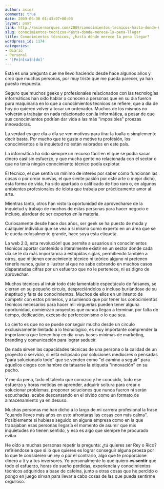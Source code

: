 ```yaml
---
author: asier
comments: true
date: 2009-06-30 01:43:07+00:00
layout: post
link: http://asiermarques.com/2009/conocimientos-tecnicos-hasta-donde-merece-la-pena-llegar/
slug: conocimientos-tecnicos-hasta-donde-merece-la-pena-llegar
title: Conocimientos técnicos, ¿hasta dónde merece la pena llegar?
wordpress_id: 1174
categories:
- Diario
- Personal
- '[Pe]n[sa]n[do]'
---
```


Esta es una pregunta que me llevo haciendo desde hace algunos años y creo que muchas personas, por muy triste que me pueda parecer, ya han puesto respuesta.

Seguro que muchos geeks y profesionales relacionados con las tecnologías informáticas han oído hablar o conocen a personas que en su día fueron pura maquinaria en lo que a conocimientos técnicos se refiere, que a día de hoy no quieren volver a tocar un ordenador. Muchos de los mismos no volverán a trabajar en nada relacionado con la informática, a pesar de que sus conocimientos podrían dar vida a las más "imposibles" proezas innovadoras.

La verdad es que día a día se ven motivos para tirar la toalla o simplemente decir basta. Por mucho que te guste o motive tu profesión, los conocimientos o la inquietud no están valorados en este país.

La informática ha sido siempre un recurso fácil en el que se podía sacar dinero casi sin esfuerzo, y que mucha gente no relacionada con el sector o que no tenía ningún conocimiento técnico podía explotar.

El técnico, el que sentía un mínimo de interés por saber cómo funcionan las cosas o por crear nuevas, el que siente pasión por este arte o mejor dicho, esta forma de vida, ha sido apartado o calificado de tipo raro o, en algunos ambientes profesionales de idiota que trabaja por prácticamente amor al arte.

Mientras tanto, otros han visto la oportunidad de aprovecharse de la inquietud y trabajo de muchos de estas personas para hacer negocio e incluso, alardear de ser expertos en la materia.

Curiosamente desde hace dos años, ser geek se ha puesto de moda y cualquier individuo que se vea a sí mismo como experto en un área que se le queda colosalmente grande, hace suya esta etiqueta.

La web 2.0, esta revolución! que permite a usuarios sin conocimientos técnicos aportar contenido o literalmente existir en un sector donde cada día se le da más importancia a estúpidas siglas, permitiendo también a otros, que ni tienen conocimiento técnico ni teórico alguno ni pretenen tenerlo nunca, guiar o ilustrar al que no sabe cobrando en muchos casos disparatadas cifras por un esfuerzo que no le pertenece, ni es digno de aprovechar.

Muchos técnicos al intuir todo éste lamentable espectáculo de faisanes, se cierran en su pequeño círculo, despreciándolos o incluso burlándose de su ineptitud y falta de conocimientos. Muchos de ellos en un intento de competir con estos primeros, y asumiendo que por tener los conocimientos técnicos necesarios para hacer mil virguerías pueden tener alguna oportunidad, comienzan proyectos que nunca llegan a terminar, por falta de tiempo, dedicación, exceso de perfeccionismo o lo que sea.

Lo cierto es que no se puede conseguir mucho desde un circulo exclusivamente limitado a lo tecnológico, es muy importante comprender la importancia que tienen hoy en día unas bases mínimas de marketing, branding y comunicación para lograr seducir.

De nada sirven las capacidades técnicas de una persona o la calidad de un proyecto o servicio, si está eclipsado por soluciones mediocres o pensadas "para solucionarlo todo" que se venden como "el camino a seguir" para aquellos ciegos con hambre de tatuarse la etiqueta "innovación" en su pecho.

Y me da pena, todo el talento que conozco y he conocido, todo ese esfuerzo y horas metidas en aprender, adquirir soltura para crear o solucionar problemas, proponer soluciones que nunca fueron ni serán escuchadas, acabe descansando en el olvido como un formato de almacenamiento ya en desuso.

Muchas personas me han dicho a lo largo de mi carrera profesional la frase "cuando lleves más años en esto afrontarás las cosas con más calma". Posiblemente si hubiese seguido en alguna empresa como en la que trabajaban esas personas llegaría el momento de asumir que mis inquietudes no tienen sentido, y eso es algo que siempre he procurado evitar.

He oído a muchas personas repetir la pregunta: ¿tú quieres ser Rey o Rico? refiriéndose a que si lo que quieres es lograr conseguir alguna proeza por lo que te consideren un rey o por el contrario, algo que te proporcione dinero a tí y a tus inversores. Yo personalmente lo que quiero **es sentir** que todo el esfuerzo, horas de sueño perdidas, experiencia y conocimientos técnicos adquiridos a base de cafeína, junto a otras cosas que he perdido o pongo en juego sirvan para llevar a cabo cosas de las que pueda sentirme orgulloso.
